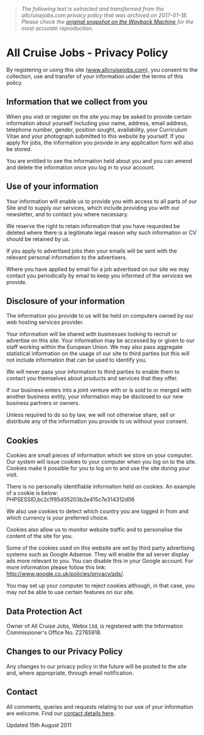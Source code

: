 > *The following text is extracted and transformed from the allcruisejobs.com privacy policy that was archived on 2017-01-18. Please check the [original snapshot on the Wayback Machine](https://web.archive.org/web/20170118141240id_/https%3A//www.allcruisejobs.com/privacy-policy) for the most accurate reproduction.*

# All Cruise Jobs - Privacy Policy

By registering or using this site (www.allcruisejobs.com), you consent to the collection, use and transfer of your information under the terms of this policy.

## Information that we collect from you

When you visit or register on the site you may be asked to provide certain information about yourself including your name, address, email address, telephone number, gender, position sought, availability, your Curriculum Vitae and your photograph submitted to this website by yourself. If you apply for jobs, the information you provide in any application form will also be stored.

You are entitled to see the information held about you and you can amend and delete the information once you log in to your account.

## Use of your information

Your information will enable us to provide you with access to all parts of our Site and to supply our services, which include providing you with our newsletter, and to contact you where necessary.

We reserve the right to retain information that you have requested be deleted where there is a legitimate legal reason why such information or CV should be retained by us.

If you apply to advertised jobs then your emails will be sent with the relevant personal information to the advertisers.

Where you have applied by email for a job advertised on our site we may contact you periodically by email to keep you informed of the services we provide.

## Disclosure of your information

The information you provide to us will be held on computers owned by our web hosting services provider.

Your information will be shared with businesses looking to recruit or advertise on this site. Your information may be accessed by or given to our staff working within the European Union. We may also pass aggregate statistical information on the usage of our site to third parties but this will not include information that can be used to identify you.

We will never pass your information to third parties to enable them to contact you themselves about products and services that they offer.

If our business enters into a joint venture with or is sold to or merged with another business entity, your information may be disclosed to our new business partners or owners.

Unless required to do so by law, we will not otherwise share, sell or distribute any of the information you provide to us without your consent.

## Cookies

Cookies are small pieces of information which we store on your computer. Our system will issue cookies to your computer when you log on to the site. Cookies make it possible for you to log on to and use the site during your visit.

There is no personally identifiable information held on cookies. An example of a cookie is below:  
PHPSESSID,bc2c1f85d35203b2e415c7e314312d06

We also use cookies to detect which country you are logged in from and which currency is your preferred choice.

Cookies also allow us to monitor website traffic and to personalise the content of the site for you.

Some of the cookies used on this website are set by third party advertising systems such as Google Adsense. They will enable the ad server display ads more relevant to you. You can disable this in your Google account. For more information please follow this link: <http://www.google.co.uk/policies/privacy/ads/>.

You may set up your computer to reject cookies although, in that case, you may not be able to use certain features on our site.

## Data Protection Act

Owner of All Cruise Jobs, Webix Ltd, is registered with the Information Commissioner's Office No. Z2765918.

## Changes to our Privacy Policy

Any changes to our privacy policy in the future will be posted to the site and, where appropriate, through email notification.

## Contact

All comments, queries and requests relating to our use of your information are welcome. Find our [contact details here](http://www.allcruisejobs.com/contact/).

Updated 15th August 2011
